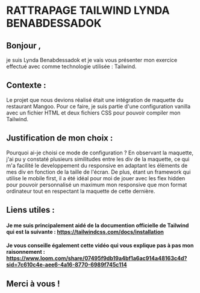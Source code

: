 
# RATTRAPAGE TAILWIND LYNDA BENABDESSADOK 

## Bonjour , 
je suis Lynda Benabdessadok et je vais vous présenter mon exercice effectué avec comme technologie utilisée : Tailwind.

## Contexte : 
Le projet que nous devions réalisé était une intégration de maquette du restaurant Mangoo. 
Pour ce faire, je suis partie d'une configuration vanilla avec un fichier HTML et deux fichiers CSS pour pouvoir compiler mon Tailwind.


## Justification de mon choix : 
Pourquoi ai-je choisi ce mode de configuration ? 
En observant la maquette, j'ai pu y constaté plusieurs similitudes entre les div de la maquette, ce qui m'a facilité le developpement du responsive en adaptant les éléments de mes div en fonction de la taille de l'écran. 
De plus, étant un framework qui utilise le mobile first, il a été idéal pour moi de jouer avec les flex hidden pour pouvoir personnalisé un maximum mon responsive que mon format ordinateur tout en respectant la maquette de cette dernière.

## Liens utiles : 
#### Je me suis principalement aidé de la documention officielle de Tailwind qui est la suivante : https://tailwindcss.com/docs/installation
#### Je vous conseille également cette vidéo qui vous explique pas à pas mon raisonnement : https://www.loom.com/share/07495f9db19a4bf1a6ac914a48163c4d?sid=7c610c4e-aee6-4a16-8770-6989f745c114

## Merci à vous ! 
